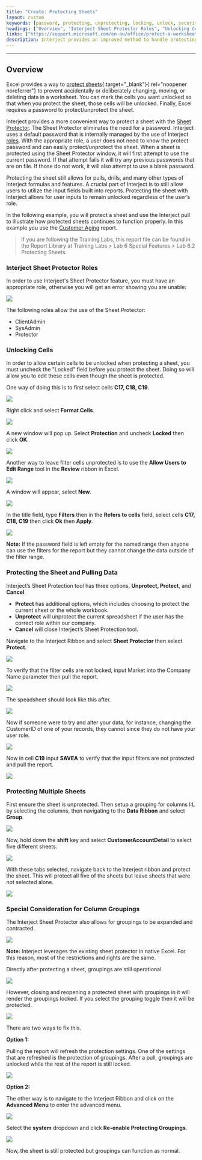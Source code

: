 ```yaml
---
title: "Create: Protecting Sheets"
layout: custom
keywords: [password, protecting, unprotecting, locking, unlock, security]
headings: ["Overview", "Interject Sheet Protector Roles", "Unlocking Cells", "Protecting the Sheet and Pulling Data", "Protecting Multiple Sheets", "Special Consideration for Column Groupings"]
links: ["https://support.microsoft.com/en-au/office/protect-a-worksheet-3179efdb-1285-4d49-a9c3-f4ca36276de6", "/wGetStarted/INTERJECT-Ribbon-Menu-Items.html#sheet-protector", "/wPortal/INTERJECT-Roles.html", "/wGetStarted/L-Create-CustomerAging.html"]
description: Interject provides an improved method to handle protecting sheets. The Sheet Protector window allows Interject users with the Client Admin role to quickly protect or unprotect the sheet without any need to know the password.
---
```

* * *

## Overview

Excel provides a way to [protect sheets](https://support.microsoft.com/en-au/office/protect-a-worksheet-3179efdb-1285-4d49-a9c3-f4ca36276de6){:target="_blank"}{:rel="noopener noreferrer"} to prevent accidentally or deliberately changing, moving, or deleting data in a worksheet. You can mark the cells you want unlocked so that when you protect the sheet, those cells will be unlocked. Finally, Excel requires a password to protect/unprotect the sheet.

Interject provides a more convenient way to protect a sheet with the [Sheet Protector](/wGetStarted/INTERJECT-Ribbon-Menu-Items.html#sheet-protector). The Sheet Protector eliminates the need for a password. Interject uses a default password that is internally managed by the use of Interject [roles](/wPortal/INTERJECT-Roles.html). With the appropriate role, a user does not need to know the protect password and can easily protect/unprotect the sheet. When a sheet is protected using the Sheet Protector window, it will first attempt to use the current password. If that attempt fails it will try any previous passwords that are on file. If those do not work, it will also attempt to use a blank password.

Protecting the sheet still allows for pulls, drills, and many other types of Interject formulas and features. A crucial part of Interject is to still allow users to utilize the input fields built into reports. Protecting the sheet with Interject allows for user inputs to remain unlocked regardless of the user’s role.

In the following example, you will protect a sheet and use the Interject pull to illustrate how protected sheets continues to function properly. In this example you use the [Customer Aging](/wGetStarted/L-Create-CustomerAging.html) report.

<blockquote class=lab_info>
 If you are following the Training Labs, this report file can be found in the Report Library at Training Labs > Lab 6 Special Features > Lab 6.2 Protecting Sheets.
</blockquote>

### Interject Sheet Protector Roles

In order to use Interject's Sheet Protector feature, you must have an appropriate role, otherwise you will get an error showing you are unable:

![](/images/L-Create-Protecting/error.png)
<br>

The following roles allow the use of the Sheet Protector:

* ClientAdmin
* SysAdmin
* Protector

### Unlocking Cells

In order to allow certain cells to be unlocked when protecting a sheet, you must uncheck the "Locked" field before you protect the sheet. Doing so will allow you to edit these cells even though the sheet is protected.

One way of doing this is to first select cells **C17, C18, C19**.

![](/images/L-Create-Protecting/01.jpg)
<br>

Right click and select **Format Cells**.

![](/images/L-Create-Protecting/02.jpg)
<br>

A new window will pop up. Select **Protection** and uncheck **Locked** then click **OK**.

![](/images/L-Create-Protecting/03.jpg)
<br>

Another way to leave filter cells unprotected is to use the **Allow Users to Edit Range** tool in the **Review** ribbon in Excel.

![](/images/L-Create-Protecting/04.jpg)
<br>

A window will appear, select **New**.

![](/images/L-Create-Protecting/05.jpg)
<br>

In the title field, type **Filters** then in the **Refers to cells** field, select cells **C17, C18, C19** then click **Ok** then **Apply**.

![](/images/L-Create-Protecting/06.jpg)
<br>

**Note:** If the password field is left empty for the named range then anyone can use the filters for the report but they cannot change the data outside of the filter range.
<br>

### Protecting the Sheet and Pulling Data

Interject’s Sheet Protection tool has three options, **Unprotect, Protect**, and **Cancel**.

* **Protect** has additional options, which includes choosing to protect the current sheet or the whole workbook.
* **Unprotect** will unprotect the current spreadsheet if the user has the correct role within our company.
* **Cancel** will close Interject’s Sheet Protection tool.

Navigate to the Interject Ribbon and select **Sheet Protector** then select **Protect**.

![](/images/L-Create-Protecting/07.jpg)
<br>

To verify that the filter cells are not locked, input Market into the Company Name parameter then pull the report.

![](/images/L-Create-Protecting/08.jpg)
<br>

The speadsheet should look like this after.

![](/images/L-Create-Protecting/09.jpg)
<br>

Now if someone were to try and alter your data, for instance, changing the CustomerID of one of your records, they cannot since they do not have your user role.

![](/images/L-Create-Protecting/10.jpg)
<br>

Now in cell **C19** input **SAVEA** to verify that the input filters are not protected and pull the report.

![](/images/L-Create-Protecting/11.jpg)
<br>

### Protecting Multiple Sheets

First ensure the sheet is unprotected. Then setup a grouping for columns I:L by selecting the columns, then navigating to the **Data Ribbon** and select **Group**.

![](/images/L-Create-Protecting/12.jpg)
<br>

Now, hold down the **shift** key and select **CustomerAccountDetail** to select five different sheets.

![](/images/L-Create-Protecting/13.jpg)
<br>

With these tabs selected, navigate back to the Interject ribbon and protect the sheet. This will protect all five of the sheets but leave sheets that were not selected alone.

![](/images/L-Create-Protecting/14.jpg)
<br>

### Special Consideration for Column Groupings

The Interject Sheet Protector also allows for groupings to be expanded and contracted.

![](/images/L-Create-Protecting/15.jpg)
<br>

**Note:** Interject leverages the existing sheet protector in native Excel. For this reason, most of the restrictions and rights are the same.

Directly after protecting a sheet, groupings are still operational.

![](/images/L-Create-Protecting/16.jpg)
<br>

However, closing and reopening a protected sheet with groupings in it will render the groupings locked. If you select the grouping toggle then it will be protected.

![](/images/L-Create-Protecting/17.jpg)
<br>

There are two ways to fix this.

**Option 1:**

Pulling the report will refresh the protection settings. One of the settings that are refreshed is the protection of groupings. After a pull, groupings are unlocked while the rest of the report is still locked.

![](/images/L-Create-Protecting/18.jpg)
<br>

**Option 2:**

The other way is to navigate to the Interject Ribbon and click on the **Advanced** **Menu** to enter the advanced menu.

![](/images/L-Create-Protecting/19.png)
<br>

Select the **system** dropdown and click **Re-enable Protecting Groupings**.

![](/images/L-Create-Protecting/20.jpg)
<br>

Now, the sheet is still protected but groupings can function as normal.
